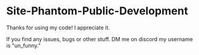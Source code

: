 # Site-Phantom-Public-Development
Thanks for using my code! I appreciate it.

If you find any issues, bugs or other stuff. DM me on discord my username is "un_funny."
